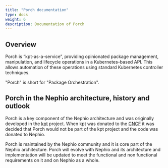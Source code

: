 ```yaml
---
title: "Porch documentation"
type: docs
weight: 6
description: Documentation of Porch
---
```


## Overview

 Porch is “kpt-as-a-service”, providing opinionated package management, manipulation, and lifecycle operations in a
 Kubernetes-based API. This allows automation of these operations using standard Kubernetes controller techniques.

"Porch" is short for "Package Orchestration".

## Porch in the Nephio architecture, history and outlook

Porch is a key component of the Nephio architecture and was originally developed in the
[kpt](https://github.com/kptdev/kpt) project. When kpt was donated to the [CNCF](https://www.cncf.io/projects/kpt/) it
was decided that Porch would not be part of the kpt project and the code was donated to Nephio.

Porch is maintained by the Nephio community and it is core part of the Nephio architecture. Porch will evolve with Nephio and
its architecture and implementation will be updated to meet the functional and non functional requirements on it
and on Nephio as a whole.